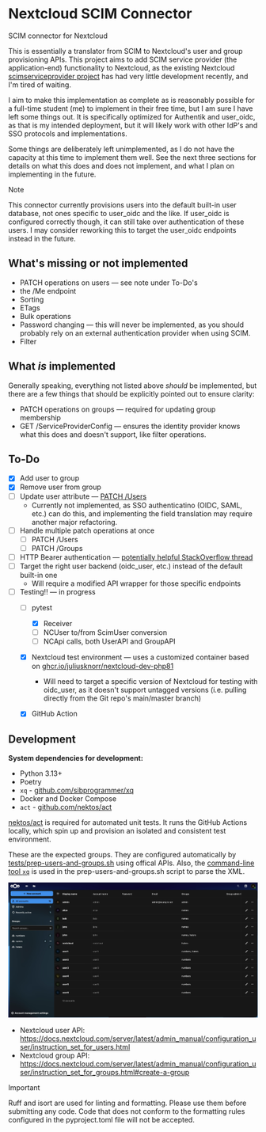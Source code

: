 # Nextcloud SCIM Connector

SCIM connector for Nextcloud

This is essentially a translator from SCIM to Nextcloud's user and group provisioning APIs. This project aims to add SCIM service provider (the application-end) functionality to Nextcloud, as the existing Nextcloud [scimserviceprovider project](https://forge.libre.sh/libre.sh/scimserviceprovider) has had very little development recently, and I'm tired of waiting.

I aim to make this implementation as complete as is reasonably possible for a full-time student (me) to implement in their free time, but I am sure I have left some things out. It is specifically optimized for Authentik and user_oidc, as that is my intended deployment, but it will likely work with other IdP's and SSO protocols and implementations.

Some things are deliberately left unimplemented, as I do not have the capacity at this time to implement them well. See the next three sections for details on what this does and does not implement, and what I plan on implementing in the future.

> [!NOTE]
> This connector currently provisions users into the default built-in user database, not ones specific to user_oidc and the like. If user_oidc is configured correctly though, it can still take over authentication of these users. I may consider reworking this to target the user_oidc endpoints instead in the future.

## What's missing or not implemented

- PATCH operations on users — see note under To-Do's
- the /Me endpoint
- Sorting
- ETags
- Bulk operations
- Password changing &mdash; this will never be implemented, as you should probably rely on an external authentication provider when using SCIM.
- Filter

## What *is* implemented

Generally speaking, everything not listed above *should* be implemented, but there are a few things that should be explicitly pointed out to ensure clarity:

- PATCH operations on groups — required for updating group membership
- GET /ServiceProviderConfig — ensures the identity provider knows what this does and doesn't support, like filter operations.

## To-Do

- [x] Add user to group
- [x] Remove user from group
- [ ] Update user attribute — [PATCH /Users](https://scim.dev/playground/users.html#update-attribute)
    - Currently not implemented, as SSO authenticatino (OIDC, SAML, etc.) can do this, and implementing the field translation may require another major refactoring.
- [ ] Handle multiple patch operations at once
    - [ ] PATCH /Users
    - [ ] PATCH /Groups
- [ ] HTTP Bearer authentication — [potentially helpful StackOverflow thread](https://stackoverflow.com/questions/76867554/fastapi-how-to-access-bearer-token)
- [ ] Target the right user backend (oidc_user, etc.) instead of the default built-in one
    - Will require a modified API wrapper for those specific endpoints
- [ ] Testing!! — in progress
    - [ ] pytest
        - [x] Receiver
        - [ ] NCUser to/from ScimUser conversion
        - [ ] NCApi calls, both UserAPI and GroupAPI
    - [x] Nextcloud test environment — uses a customized container based on [ghcr.io/juliusknorr/nextcloud-dev-php81](ghcr.io/juliusknorr/nextcloud-dev-php81:latest)
        - Will need to target a specific version of Nextcloud for testing with oidc_user, as it doesn't support untagged versions (i.e. pulling directly from the Git repo's main/master branch)
    - [x] GitHub Action


## Development

**System dependencies for development:**

- Python 3.13+
- Poetry
- `xq` - [github.com/sibprogrammer/xq](https://github.com/sibprogrammer/xq)
- Docker and Docker Compose
- `act` - [github.com/nektos/act](https://github.com/nektos/act)

[nektos/act](https://github.com/nektos/act) is required for automated unit tests. It runs the GitHub Actions locally, which spin up and provision an isolated and consistent test environment.

These are the expected groups. They are configured automatically by [tests/prep-users-and-groups.sh](./tests/prep-users-and-groups.sh) using offical APIs.
Also, the [command-line tool `xq`](https://github.com/sibprogrammer/xq) is used in the prep-users-and-groups.sh script to parse the XML.

![Group members](assets/group-membership.png)

- Nextcloud user API: https://docs.nextcloud.com/server/latest/admin_manual/configuration_user/instruction_set_for_users.html
- Nextcloud group API: https://docs.nextcloud.com/server/latest/admin_manual/configuration_user/instruction_set_for_groups.html#create-a-group

> [!IMPORTANT]
> Ruff and isort are used for linting and formatting. Please use them before submitting any code. Code that does not conform to the formatting rules configured in the pyproject.toml file will not be accepted.

